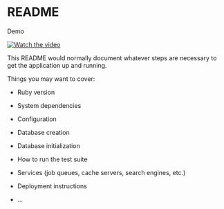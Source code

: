 # README

Demo

[![Watch the video](https://drive.google.com/file/d/1XUCfif1Y0kfafRimvQY20J_UFI0faPb2/view?usp=sharing)](https://drive.google.com/file/d/1UhAT0KWrjw_R--3yPUpHsIm7W90zNegZ/view?usp=sharing)

This README would normally document whatever steps are necessary to get the
application up and running.

Things you may want to cover:

* Ruby version

* System dependencies

* Configuration

* Database creation

* Database initialization

* How to run the test suite

* Services (job queues, cache servers, search engines, etc.)

* Deployment instructions

* ...
